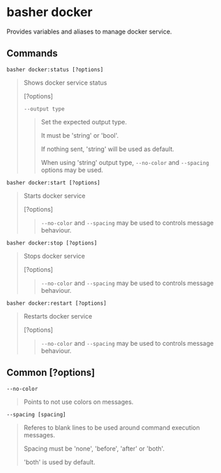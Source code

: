 # basher docker

Provides variables and aliases to manage docker service.

## Commands

`basher docker:status [?options]`

> Shows docker service status
>
> [?options]
>
> `--output type`
>
> > Set the expected output type.
> >
> > It must be 'string' or 'bool'.
> >
> > If nothing sent, 'string' will be used as default.
> >
> > When using 'string' output type, `--no-color` and `--spacing` options may be used.

`basher docker:start [?options]`

> Starts docker service
>
> [?options]
>
> > `--no-color` and `--spacing` may be used to controls message behaviour.

`basher docker:stop [?options]`

> Stops docker service
>
> [?options]
>
> > `--no-color` and `--spacing` may be used to controls message behaviour.

`basher docker:restart [?options]`

> Restarts docker service
>
> [?options]
>
> > `--no-color` and `--spacing` may be used to controls message behaviour.

## Common [?options]

`--no-color`

> Points to not use colors on messages.

`--spacing [spacing]`

> Referes to blank lines to be used around command execution messages.
>
> Spacing must be 'none', 'before', 'after' or 'both'.
>
> 'both' is used by default.
